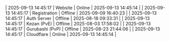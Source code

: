 | 2025-09-13 14:45:17 | Website | Online | 2025-09-13 14:45:14 |
| 2025-09-13 14:45:17 | Registration | Offline | 2025-09-09 16:40:23 |
| 2025-09-13 14:45:17 | Auth Server | Offline | 2025-08-18 09:33:31 |
| 2025-09-13 14:45:17 | Kezan (PvE) | Offline | 2025-08-03 17:58:02 |
| 2025-09-13 14:45:17 | Gurubashi (PvP) | Offline | 2025-08-23 21:44:06 |
| 2025-09-13 14:45:17 | Cloudflare | Online | 2025-09-13 14:45:14 |
